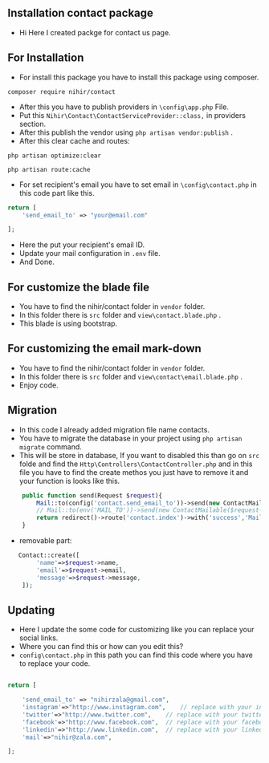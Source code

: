 ## Installation contact package
- Hi Here I created packge for contact us page.
## For Installation

- For install this package you have to install this package using composer.

``` 
composer require nihir/contact
```

- After this you have to publish providers in ```\config\app.php``` File.
- Put this ```Nihir\Contact\ContactServiceProvider::class,``` in providers section.
- After this publish the vendor using ```php artisan vendor:publish``` .
- After this clear cache and routes:

```
php artisan optimize:clear
```

```
php artisan route:cache
```
- For set recipient's email you have to set email in ```\config\contact.php``` in this code part like this.

```php
return [
    'send_email_to' => "your@email.com"

];
```

- Here the put your recipient's email ID.
- Update your mail configuration in ```.env``` file.
- And Done.

## For customize the blade file

- You have to find the nihir/contact folder in ```vendor``` folder.
- In this folder there is ```src``` folder and ```view\contact.blade.php``` .
- This blade is using bootstrap.

## For customizing the email mark-down

- You have to find the nihir/contact folder in ```vendor``` folder.
- In this folder there is ```src``` folder and ```view\contact\email.blade.php``` .
- Enjoy code.

## Migration

- In this code I already added migration file name contacts.
- You have to migrate the database in your project using ```php artisan migrate``` command.
- This will be store in database, If you want to disabled this than go on  ```src``` folde and find the ```Http\Controllers\ContactController.php``` and in this file you have to find the create methos you just have to remove it and your function is looks like this.

```php
    public function send(Request $request){
        Mail::to(config('contact.send_email_to'))->send(new ContactMailable($request->message,$request->name));
        // Mail::to(env('MAIL_TO'))->send(new ContactMailable($request->message,$request->name));
        return redirect()->route('contact.index')->with('success','Mail sent successfully');
    }
```
- removable part:

```php
   Contact::create([
        'name'=>$request->name,
        'email'=>$request->email,
        'message'=>$request->message,
    ]);
```
## Updating

- Here I update the some code for customizing like you can replace your social links.
- Where you can find this or how can you edit this?
- ```config\contact.php``` in this path you can find this code where you have to replace your code.

```php

return [

    'send_email_to' => "nihirzala@gmail.com",
    'instagram'=>"http://www.instagram.com",    // replace with your instagram profile url
    'twitter'=>"http://www.twitter.com",    // replace with your twitter profile url
    'facebook'=>"http://www.facebook.com",  // replace with your facebook profile url
    'linkedin'=>"http://www.linkedin.com",  // replace with your linkedin profile url
    'mail'=>"nihir@zala.com",

];
```


